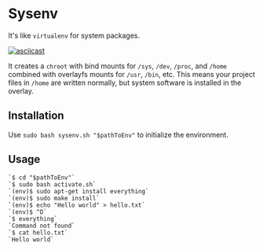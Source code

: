 # Sysenv
It's like `virtualenv` for system packages.

[![asciicast](https://asciinema.org/a/ef0ocqBV196dz2EcddncL1Pz9.png)](https://asciinema.org/a/ef0ocqBV196dz2EcddncL1Pz9)

It creates a `chroot` with bind mounts for `/sys`, `/dev`, `/proc`, and `/home` combined with overlayfs mounts for `/usr`, `/bin`, etc. This means your project files in `/home` are written normally, but system software is installed in the overlay.

## Installation

Use `sudo bash sysenv.sh "$pathToEnv"` to initialize the environment.

## Usage

    `$ cd "$pathToEnv"`
    `$ sudo bash activate.sh` 
    `(env)$ sudo apt-get install everything`
    `(env)$ sudo make install`
    `(env)$ echo "Hello world" > hello.txt`
    `(env)$ ^D`
    `$ everything`
    `Command not found`
    `$ cat hello.txt`
    `Hello world`
